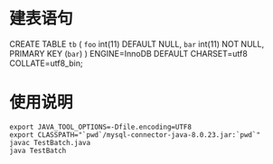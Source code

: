 # 建表语句

CREATE TABLE `tb` (
  `foo` int(11) DEFAULT NULL,
  `bar` int(11) NOT NULL,
  PRIMARY KEY (`bar`)
) ENGINE=InnoDB DEFAULT CHARSET=utf8 COLLATE=utf8_bin;

# 使用说明

```
export JAVA_TOOL_OPTIONS=-Dfile.encoding=UTF8
export CLASSPATH="`pwd`/mysql-connector-java-8.0.23.jar:`pwd`"
javac TestBatch.java
java TestBatch
```